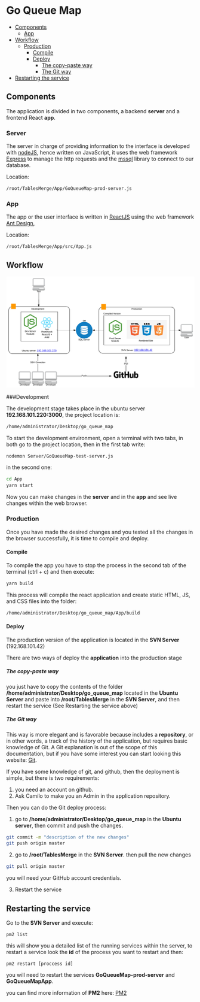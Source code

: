 # Go Queue Map

- [Components](#components)
  * [App](#app)
- [Workflow](#workflow)
  * [Production](#production)
    + [Compile](#compile)
    + [Deploy](#deploy)
      - [The copy-paste way](#the-copy-paste-way)
      - [The Git way](#the-git-way)
- [Restarting the service](#restarting-the-service)

## Components

The application is divided in two components, a backend **server** and a frontend React **app**.

### Server

The server in charge of providing information to the interface is  developed with [nodeJS](https://nodejs.org/en/), hence written on JavaScript, it uses the web framework [Express](https://expressjs.com/) to manage the http requests and the [mssql](https://github.com/tediousjs/node-mssql) library to connect to our database.

Location:

```bash
/root/TablesMerge/App/GoQueueMap-prod-server.js
```



### App

The app or  the user interface  is written in [ReactJS](https://reactjs.org/) using the web framework [Ant Design](https://ant.design/docs/react/introduce),

Location:

```bash
/root/TablesMerge/App/src/App.js
```



## Workflow

![](https://github.com/cadazab/go_queue_map/blob/master/goqueuemap.png)

###Development

The development stage takes place in the ubuntu server  **192.168.101.220:3000**, the project location is:

```bash
/home/administrator/Desktop/go_queue_map
```

To start the development environment, open a terminal with two tabs, in both go to the project location, then in the first tab write:

```bash
nodemon Server/GoQueueMap-test-server.js
```

in the second one:

```bash
cd App
yarn start
```

Now you can make changes in the **server** and in the **app** and see live changes within the web browser.

### Production

Once  you have made the desired changes and you tested all the changes in the browser successfully, it is time to compile and deploy. 

#### Compile

To compile the app you have to stop the process in the second tab of the terminal (ctrl + c) and then execute:

```bash
yarn build
```

This process will compile the react application and create static HTML, JS, and CSS files into the folder:

```bash
/home/administrator/Desktop/go_queue_map/App/build
```

#### Deploy

The production version of the application is located in the **SVN Server** (192.168.101.42)

There are two ways of deploy the **application** into the production stage

##### The copy-paste way

you just have to copy the contents of the folder **/home/administrator/Desktop/go_queue_map** located in the **Ubuntu Server** and paste into **/root/TablesMerge** in the **SVN Server**, and then restart the service (See Restarting the service above)



##### The Git way

This way is more elegant and is favorable because includes a **repository**, or in other words, a track of the history of the application, but requires basic knowledge of Git. A Git explanation is out of the scope of this documentation, but if you have some interest you can start looking this website: [Git](https://try.github.io/levels/1/challenges/1).

If you have some knowledge of git, and github, then the deployment is simple, but there is two requirements:

1.  you need an account on github.
2. Ask Camilo to make you an Admin in the application repository.

Then you can do the Git deploy process:

1. go to **/home/administrator/Desktop/go_queue_map** in the **Ubuntu server**, then commit and push the changes.
```bash
git commit -m "description of the new changes"
git push origin master
```

2. go to  **/root/TablesMerge** in the **SVN Server**. then pull the new changes
```bash
git pull origin master
```

you will need your GitHub account credentials.

3. Restart the service

## Restarting the service

Go to the **SVN Server** and execute: 

```
pm2 list
```

this will show you a detailed list of the running services within the server, to restart a service look the **id** of the process you want to restart and then:

```
pm2 restart [proccess id]
```

you will need to restart the services **GoQueueMap-prod-server** and **GoQueueMapApp**.

you can find more information of **PM2** here: [PM2](http://pm2.keymetrics.io/docs/usage/quick-start/)




